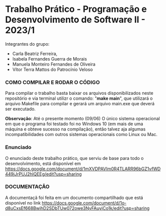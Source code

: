 # Trabalho Prático - Programação e Desenvolvimento de Software II - 2023/1

Integrantes do grupo:  
- Carla Beatriz Ferreira,
- Isabela Fernandes Guerra de Morais
- Manuela Monteiro Fernandes de Oliveira
- Vítor Terra Mattos do Patrocínio Veloso

### COMO COMPILAR E RODAR O CÓDIGO

Para compilar o trabalho basta baixar os arquivos disponibilizados neste repositório e via terminal utilizr o comando: "**make main**", que utilizará o arquivo Makefile para compilar e gerará um arquivo main.exe que deverá ser executado.

**Observação**: Até o presente momento (09/06) O único sistema operacional em que o programa foi testado foi no Windows 10 (em mais de uma máquina e obteve sucesso na compilação), então talvez aja algumas incompatibilidades com outros sistemas operacionais como Linux ou Mac. 

### Enunciado

O enunciado deste trabalho prático, que serviu de base para todo o desenvolvimento, está disponível em https://docs.google.com/document/d/1mXVDPAVIm0R4TLARR96bGZ1vfWD449jJrPUJ2hlQEEg/edit?usp=sharing 

### DOCUMENTAÇÃO

A documentaçã foi feita em um documento compartilhado que está disponível no link https://docs.google.com/document/d/1o-d8uCxsEf668BwihD2SDbTUw072owe3NyFAuyjCo1k/edit?usp=sharing
